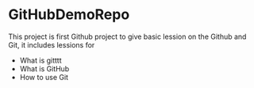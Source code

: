 # GitHubDemoRepo
This project is first Github project to give basic lession on the Github and Git, it includes lessions for 
  - What is gitttt
  - What is GitHub
  - How to use Git

